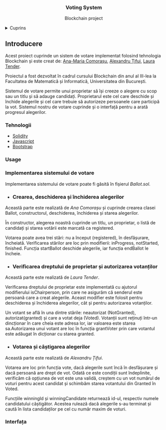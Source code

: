 <!-- README template used: https://github.com/othneildrew/Best-README-Template -->

<h3 align="center">Voting System</h3>
  <p align="center">
    Blockchain project
  </p>

<!-- TABLE OF CONTENTS -->
<details>
  <summary>Cuprins</summary>
  <ol>
    <li>Introducere</li>
    <li>Tehnologii</li>
    <li>Usage</li>
    <li>
        Implementarea sistemului de votare
        <ul>
            <li> Crearea, deschiderea și închiderea alegerilor </li>
        </ul>
    </li>
    <li>Interfața</li>
  </ol>
</details>

## Introducere

Acest proiect cuprinde un sistem de votare implementat folosind tehnologia Blockchain și este creat de: <a href="https://github.com/anacomo">Ana-Maria Comorașu</a>,
<a href="https://github.com/tifui-alexandru/">Alexandru Țifui</a>,
<a href="https://github.com/lauratender">Laura Tender</a>.

Proiectul a fost dezvoltat în cadrul cursului Blockchain din anul al III-lea la Facultatea de Matematică și Informatică, Universitatea din București.

Sistemul de votare permite unui proprietar să își creeze o alegere cu scop sau un titlu și să adauge candidați. Proprietarul este cel care deschide și închide alegerile și cel care trebuie să autorizeze persoanele care participă la vot. Sistemul nostru de votare cuprinde și o interfață pentru a arată progresul alegerilor.

### Tehnologii

* [Solidity](https://docs.soliditylang.org/en/v0.8.13/)
* [Javascript](https://www.javascript.com/)
* [Bootstrap](https://getbootstrap.com/)

### Usage

### Implementarea sistemului de votare

Implementarea sistemului de votare poate fi găsită în fișierul _Ballot.sol_.

* ### Crearea, deschiderea și închiderea alegerilor

Această parte este realizată de *Ana Comorașu* și cuprinde crearea clasei Ballot, constructorul, deschiderea, închiderea și starea alegerilor.

În constructor, alegerea noastră cuprinde un titlu, un proprietar, o listă de candidați și starea votării este marcată ca registered.

Votarea poate avea trei stări: nu a început (registered), în desfășurare, încheiată. Verificarea stărilor are loc prin modifierii: inProgress, notStarted, finished. Funcția startBallot deschide alegerile, iar funcția endBallot le încheie.

* ### Verificarea dreptului de proprietar și autorizarea votanților

Această parte este realizată de *Laura Tender*.

Verificarea dreptului de proprietar este implementată cu ajutorul modifierului isChairperson, prin care ne asigurăm că senderul este persoană care a creat alegerile. Aceast modifier este folosit pentru deschiderea și închiderea alegerilor, cât și pentru autorizarea votanților.

Un votant se află în una dintre stările: neautorizat (NotGranted), autorizat(granted) și care a votat deja (Voted). Votanții sunt reținuți într-un dincționar în care cheia este adresa lor, iar valoarea este starea sa.Autorizarea unui votant are loc în funcția grantVoter prin care votantul este adăugat în dicționar cu starea granted.

* ### Votarea și câștigarea alegerilor

Această parte este realizată de *Alexandru Țifui*.

Votarea are loc prin funcția vote, dacă alegerile sunt încă în desfășurare și dacă persoană are drept de vot. Odată ce este condiții sunt îndeplinite, verificăm că opțiunea de vot este una validă, creștem cu un vot numărul de voturi pentru acest candidat și schimbăm starea votantului din Granted în Voted.

Funcțiile winningId și winningCandidate returnează id-ul, respectiv numele candidatului câștigător. Acestea rulează dacă alegerile s-au terminat și caută în lista candidaților pe cel cu număr maxim de voturi.

### Interfața